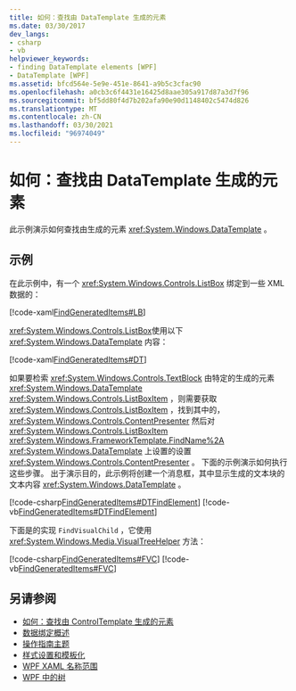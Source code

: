 ```yaml
---
title: 如何：查找由 DataTemplate 生成的元素
ms.date: 03/30/2017
dev_langs:
- csharp
- vb
helpviewer_keywords:
- finding DataTemplate elements [WPF]
- DataTemplate [WPF]
ms.assetid: bfcd564e-5e9e-451e-8641-a9b5c3cfac90
ms.openlocfilehash: a0cb3c6f4431e16425d8aae305a917d87a3d7f96
ms.sourcegitcommit: bf5dd80f4d7b202afa90e90d1148402c5474d826
ms.translationtype: MT
ms.contentlocale: zh-CN
ms.lasthandoff: 03/30/2021
ms.locfileid: "96974049"
---
```

# <a name="how-to-find-datatemplate-generated-elements"></a>如何：查找由 DataTemplate 生成的元素
此示例演示如何查找由生成的元素 <xref:System.Windows.DataTemplate> 。  
  
## <a name="example"></a>示例  
 在此示例中，有一个 <xref:System.Windows.Controls.ListBox> 绑定到一些 XML 数据的：  
  
 [!code-xaml[FindGeneratedItems#LB](~/samples/snippets/csharp/VS_Snippets_Wpf/FindGeneratedItems/CSharp/Window1.xaml#lb)]  
  
 <xref:System.Windows.Controls.ListBox>使用以下 <xref:System.Windows.DataTemplate> 内容：  
  
 [!code-xaml[FindGeneratedItems#DT](~/samples/snippets/csharp/VS_Snippets_Wpf/FindGeneratedItems/CSharp/Window1.xaml#dt)]  
  
 如果要检索 <xref:System.Windows.Controls.TextBlock> 由特定的生成的元素 <xref:System.Windows.DataTemplate> <xref:System.Windows.Controls.ListBoxItem> ，则需要获取 <xref:System.Windows.Controls.ListBoxItem> ，找到其中的， <xref:System.Windows.Controls.ContentPresenter> 然后对 <xref:System.Windows.Controls.ListBoxItem> <xref:System.Windows.FrameworkTemplate.FindName%2A> <xref:System.Windows.DataTemplate> 上设置的设置 <xref:System.Windows.Controls.ContentPresenter> 。 下面的示例演示如何执行这些步骤。 出于演示目的，此示例将创建一个消息框，其中显示生成的文本块的文本内容 <xref:System.Windows.DataTemplate> 。  
  
 [!code-csharp[FindGeneratedItems#DTFindElement](~/samples/snippets/csharp/VS_Snippets_Wpf/FindGeneratedItems/CSharp/Window1.xaml.cs#dtfindelement)]
 [!code-vb[FindGeneratedItems#DTFindElement](~/samples/snippets/visualbasic/VS_Snippets_Wpf/FindGeneratedItems/VisualBasic/Window1.xaml.vb#dtfindelement)]  
  
 下面是的实现 `FindVisualChild` ，它使用 <xref:System.Windows.Media.VisualTreeHelper> 方法：  
  
 [!code-csharp[FindGeneratedItems#FVC](~/samples/snippets/csharp/VS_Snippets_Wpf/FindGeneratedItems/CSharp/Window1.xaml.cs#fvc)]
 [!code-vb[FindGeneratedItems#FVC](~/samples/snippets/visualbasic/VS_Snippets_Wpf/FindGeneratedItems/VisualBasic/Window1.xaml.vb#fvc)]  
  
## <a name="see-also"></a>另请参阅

- [如何：查找由 ControlTemplate 生成的元素](../controls/how-to-find-controltemplate-generated-elements.md)
- [数据绑定概述](/dotnet/desktop-wpf/data/data-binding-overview)
- [操作指南主题](data-binding-how-to-topics.md)
- [样式设置和模板化](/dotnet/desktop-wpf/fundamentals/styles-templates-overview)
- [WPF XAML 名称范围](../advanced/wpf-xaml-namescopes.md)
- [WPF 中的树](../advanced/trees-in-wpf.md)

